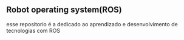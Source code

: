 ## Robot operating system(ROS)
esse repositorio é a dedicado ao aprendizado e desenvolvimento de tecnologias com ROS
